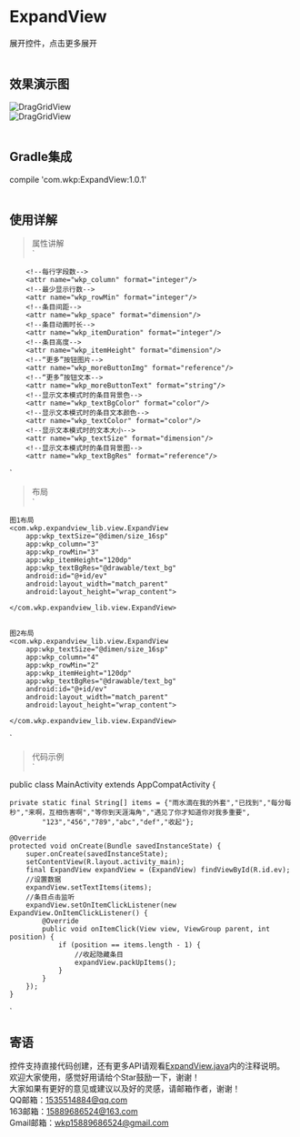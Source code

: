 # ExpandView
展开控件，点击更多展开
<br/>
<br/>
## 效果演示图<br/>
![DragGridView](https://raw.githubusercontent.com/wkp111/ExpandView/master/app/src/main/res/drawable/expand01.gif "演示图1")
<br/>
![DragGridView](https://raw.githubusercontent.com/wkp111/ExpandView/master/app/src/main/res/drawable/expand02.gif "演示图2")
<br/>
<br/>
## Gradle集成<br>
compile 'com.wkp:ExpandView:1.0.1'
<br>
<br>
## 使用详解<br/>
> 属性讲解<br/>
`

        <!--每行字段数-->
        <attr name="wkp_column" format="integer"/>
        <!--最少显示行数-->
        <attr name="wkp_rowMin" format="integer"/>
        <!--条目间距-->
        <attr name="wkp_space" format="dimension"/>
        <!--条目动画时长-->
        <attr name="wkp_itemDuration" format="integer"/>
        <!--条目高度-->
        <attr name="wkp_itemHeight" format="dimension"/>
        <!--“更多”按钮图片-->
        <attr name="wkp_moreButtonImg" format="reference"/>
        <!--“更多”按钮文本-->
        <attr name="wkp_moreButtonText" format="string"/>
        <!--显示文本模式时的条目背景色-->
        <attr name="wkp_textBgColor" format="color"/>
        <!--显示文本模式时的条目文本颜色-->
        <attr name="wkp_textColor" format="color"/>
        <!--显示文本模式时的文本大小-->
        <attr name="wkp_textSize" format="dimension"/>
        <!--显示文本模式时的条目背景图-->
        <attr name="wkp_textBgRes" format="reference"/>
`
<br/>
> 布局<br/>
`

    图1布局
    <com.wkp.expandview_lib.view.ExpandView
        app:wkp_textSize="@dimen/size_16sp"
        app:wkp_column="3"
        app:wkp_rowMin="3"
        app:wkp_itemHeight="120dp"
        app:wkp_textBgRes="@drawable/text_bg"
        android:id="@+id/ev"
        android:layout_width="match_parent"
        android:layout_height="wrap_content">

    </com.wkp.expandview_lib.view.ExpandView>


    图2布局
    <com.wkp.expandview_lib.view.ExpandView
        app:wkp_textSize="@dimen/size_16sp"
        app:wkp_column="4"
        app:wkp_rowMin="2"
        app:wkp_itemHeight="120dp"
        app:wkp_textBgRes="@drawable/text_bg"
        android:id="@+id/ev"
        android:layout_width="match_parent"
        android:layout_height="wrap_content">
        
    </com.wkp.expandview_lib.view.ExpandView>
`
<br/>
> 代码示例<br/>
`

public class MainActivity extends AppCompatActivity {

    private static final String[] items = {"雨水滴在我的外套","已找到","每分每秒","来啊，互相伤害啊","等你到天涯海角","遇见了你才知道你对我多重要",
            "123","456","789","abc","def","收起"};

    @Override
    protected void onCreate(Bundle savedInstanceState) {
        super.onCreate(savedInstanceState);
        setContentView(R.layout.activity_main);
        final ExpandView expandView = (ExpandView) findViewById(R.id.ev);
        //设置数据
        expandView.setTextItems(items);
        //条目点击监听
        expandView.setOnItemClickListener(new ExpandView.OnItemClickListener() {
            @Override
            public void onItemClick(View view, ViewGroup parent, int position) {
                if (position == items.length - 1) {
                    //收起隐藏条目
                    expandView.packUpItems();
                }
            }
        });
    }
    
`
<br/>
## 寄语<br/>
控件支持直接代码创建，还有更多API请观看<a href="https://github.com/wkp111/ExpandView/blob/master/expandview-lib/src/main/java/com/wkp/expandview_lib/view/ExpandView.java">ExpandView.java</a>内的注释说明。<br/>
欢迎大家使用，感觉好用请给个Star鼓励一下，谢谢！<br/>
大家如果有更好的意见或建议以及好的灵感，请邮箱作者，谢谢！<br/>
QQ邮箱：1535514884@qq.com<br/>
163邮箱：15889686524@163.com<br/>
Gmail邮箱：wkp15889686524@gmail.com
